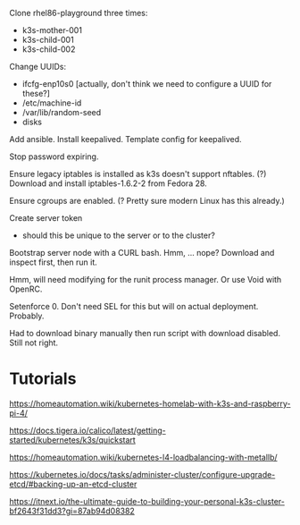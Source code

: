 Clone rhel86-playground three times:
  - k3s-mother-001
  - k3s-child-001
  - k3s-child-002

Change UUIDs:
  - ifcfg-enp10s0 [actually, don't think we need to configure a UUID for these?]
  - /etc/machine-id
  - /var/lib/random-seed
  - disks

Add ansible.
Install keepalived.
Template config for keepalived.

Stop password expiring.

Ensure legacy iptables is installed as k3s doesn't support nftables. (?)
Download and install iptables-1.6.2-2 from Fedora 28.

Ensure cgroups are enabled. (? Pretty sure modern Linux has this already.)

Create server token
- should this be unique to the server or to the cluster?

Bootstrap server node with a CURL bash. Hmm, ... nope? Download and inspect first, then run it.

Hmm, will need modifying for the runit process manager. Or use Void with OpenRC.

Setenforce 0. Don't need SEL for this but will on actual deployment. Probably.

Had to download binary manually then run script with download disabled. Still not right.

# Tutorials

https://homeautomation.wiki/kubernetes-homelab-with-k3s-and-raspberry-pi-4/

https://docs.tigera.io/calico/latest/getting-started/kubernetes/k3s/quickstart

https://homeautomation.wiki/kubernetes-l4-loadbalancing-with-metallb/

https://kubernetes.io/docs/tasks/administer-cluster/configure-upgrade-etcd/#backing-up-an-etcd-cluster

https://itnext.io/the-ultimate-guide-to-building-your-personal-k3s-cluster-bf2643f31dd3?gi=87ab94d08382

